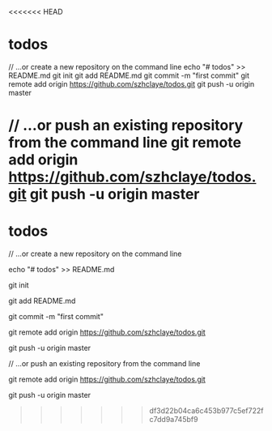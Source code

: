 <<<<<<< HEAD
# todos
// …or create a new repository on the command line
echo "# todos" >> README.md
git init
git add README.md
git commit -m "first commit"
git remote add origin https://github.com/szhclaye/todos.git
git push -u origin master


// …or push an existing repository from the command line
git remote add origin https://github.com/szhclaye/todos.git
git push -u origin master
=======

# todos
// …or create a new repository on the command line

echo "# todos" >> README.md

git init

git add README.md

git commit -m "first commit"

git remote add origin https://github.com/szhclaye/todos.git

git push -u origin master



// …or push an existing repository from the command line

git remote add origin https://github.com/szhclaye/todos.git

git push -u origin master

>>>>>>> df3d22b04ca6c453b977c5ef722fc7dd9a745bf9
